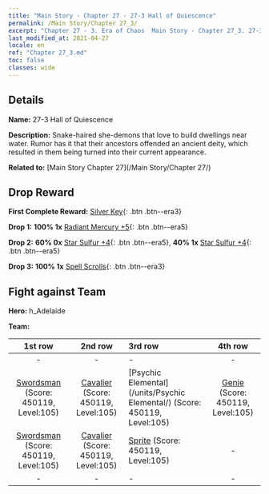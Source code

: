 ```yaml
---
title: "Main Story - Chapter 27 - 27-3 Hall of Quiescence"
permalink: /Main Story/Chapter 27_3/
excerpt: "Chapter 27 - 3. Era of Chaos  Main Story - Chapter 27_3. 27-3 Hall of Quiescence"
last_modified_at: 2021-04-27
locale: en
ref: "Chapter 27_3.md"
toc: false
classes: wide
---
```


## Details

 **Name:** 27-3 Hall of Quiescence

 **Description:** Snake-haired she-demons that love to build dwellings near water. Rumor has it that their ancestors offended an ancient deity, which resulted in them being turned into their current appearance.

 **Related to:** [Main Story Chapter 27](/Main Story/Chapter 27/)

## Drop Reward

 **First Complete Reward:** [Silver Key](/Items/con_693/){: .btn .btn--era3}

 **Drop 1:** **100% 1x** [Radiant Mercury +5](/Items/mat_98/){: .btn .btn--era5}

 **Drop 2:** **60% 0x** [Star Sulfur +4](/Items/mat_92/){: .btn .btn--era5}, **40% 1x** [Star Sulfur +4](/Items/mat_92/){: .btn .btn--era5}

 **Drop 3:** **100% 1x** [Spell Scrolls](/Items/con_694/){: .btn .btn--era3}


## Fight against Team
 **Hero:** h_Adelaide

 **Team:**


  | 1st row | 2nd row | 3rd row | 4th row |
  |:----:|:----:|:----|:----:|
  | - | - | - | - |
  | [Swordsman](/units/Swordsman/) (Score: 450119, Level:105)  | [Cavalier](/units/Cavalier/) (Score: 450119, Level:105)  | [Psychic Elemental](/units/Psychic Elemental/) (Score: 450119, Level:105)  | [Genie](/units/Genie/) (Score: 450119, Level:105)  |
  | [Swordsman](/units/Swordsman/) (Score: 450119, Level:105)  | [Cavalier](/units/Cavalier/) (Score: 450119, Level:105)  | [Sprite](/units/Sprite/) (Score: 450119, Level:105)  | - |
  | - | - | - | - |


